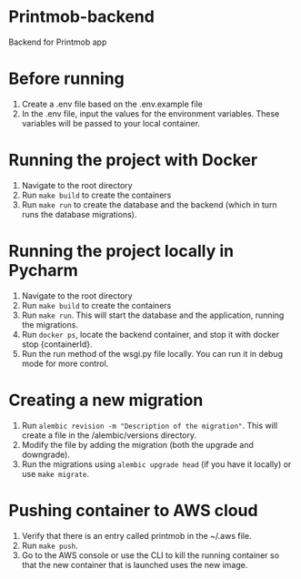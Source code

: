 # Printmob-backend
Backend for Printmob app

# Before running
1. Create a .env file based on the .env.example file
1. In the .env file, input the values for the environment variables. These variables will be passed to your local container.

# Running the project with Docker
1. Navigate to the root directory
1. Run `make build` to create the containers
1. Run `make run` to create the database and the backend (which in turn runs the database migrations).

# Running the project locally in Pycharm
1. Navigate to the root directory
1. Run `make build` to create the containers
1. Run `make run`. This will start the database and the application, running the migrations.
1. Run `docker ps`, locate the backend container, and stop it with docker stop {containerId}.
1. Run the run method of the wsgi.py file locally. You can run it in debug mode for more control.

# Creating a new migration
1. Run `alembic revision -m "Description of the migration"`. This will create a file in the /alembic/versions directory.
1. Modify the file by adding the migration (both the upgrade and downgrade).
1. Run the migrations using `alembic upgrade head` (if you have it locally) or use `make migrate`.

# Pushing container to AWS cloud
1. Verify that there is an entry called printmob in the ~/.aws file.
1. Run `make push`.
1. Go to the AWS console or use the CLI to kill the running container so that the new container that is launched uses the new image.
